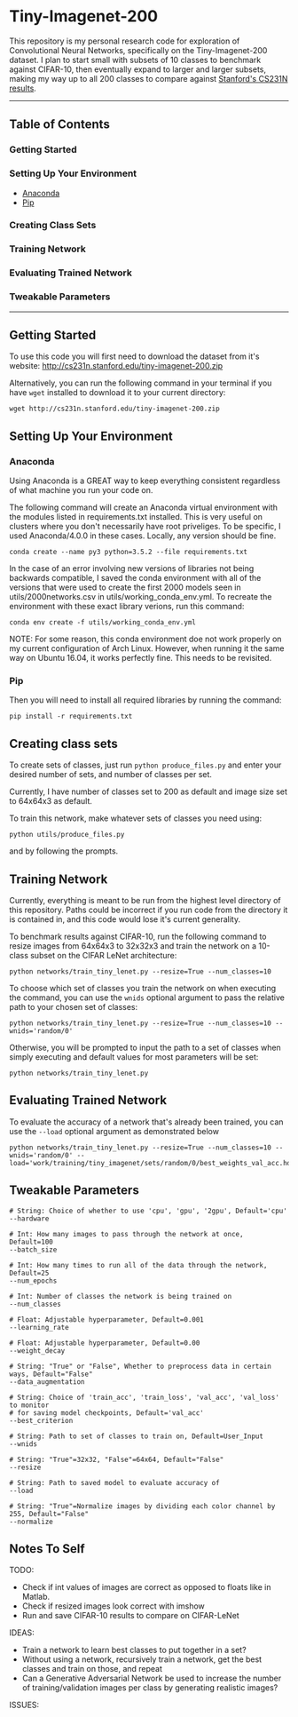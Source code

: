 # Tiny-Imagenet-200

This repository is my personal research code for exploration of Convolutional 
Neural Networks, specifically on the Tiny-Imagenet-200 dataset. I plan to start
small with subsets of 10 classes to benchmark against CIFAR-10, then
eventually expand to larger and larger subsets, making my way up to all
200 classes to compare against [Stanford's CS231N results](https://tiny-imagenet.herokuapp.com/).

---
## Table of Contents

### Getting Started

### Setting Up Your Environment
* [Anaconda](https://www.continuum.io/anaconda-overview)
* [Pip](https://pypi.python.org/pypi/pip)

### Creating Class Sets

### Training Network

### Evaluating Trained Network

### Tweakable Parameters
---

## Getting Started

To use this code you will first need to download the dataset from
it's website: http://cs231n.stanford.edu/tiny-imagenet-200.zip

Alternatively, you can run the following command in your terminal
if you have `wget` installed to download it to your current directory:

```
wget http://cs231n.stanford.edu/tiny-imagenet-200.zip
```

## Setting Up Your Environment

### Anaconda

Using Anaconda is a GREAT way to keep everything consistent
regardless of what machine you run your code on.

The following command will create an Anaconda virtual environment with the
modules listed in requirements.txt installed. This is very useful on clusters
where you don't necessarily have root priveliges. To be specific, I used
Anaconda/4.0.0 in these cases. Locally, any version should be fine.

```
conda create --name py3 python=3.5.2 --file requirements.txt
```

In the case of an error involving new versions of libraries not being
backwards compatible, I saved the conda environment with all of the 
versions that were used to create the first 2000 models seen in 
utils/2000networks.csv in utils/working\_conda\_env.yml. To recreate the 
environment with these exact library verions, run this command:

```
conda env create -f utils/working_conda_env.yml
```

NOTE: For some reason, this conda environment doe not work properly
on my current configuration of Arch Linux. However, when running it
the same way on Ubuntu 16.04, it works perfectly fine. This needs to be
revisited.

### Pip
Then you will need to install all required libraries by running the command:

```
pip install -r requirements.txt
```

## Creating class sets

To create sets of classes, just run `python produce_files.py` and enter
your desired number of sets, and number of classes per set.

Currently, I have number of classes set to 200 as default and image size
set to 64x64x3 as default.

To train this network, make whatever sets of classes you need using:

```
python utils/produce_files.py
```

and by following the prompts.

## Training Network

Currently, everything is meant to be run from the highest level directory
of this repository. Paths could be incorrect if you run code from the directory
it is contained in, and this code would lose it's current generality.

To benchmark results against CIFAR-10, run the following command to resize
images from 64x64x3 to 32x32x3 and train the network on a 10-class subset on the
CIFAR LeNet architecture:

```
python networks/train_tiny_lenet.py --resize=True --num_classes=10
```

To choose which set of classes you train the network on when executing the
command, you can use the `wnids` optional argument to pass the relative
path to your chosen set of classes:

```
python networks/train_tiny_lenet.py --resize=True --num_classes=10 --wnids='random/0'
```

Otherwise, you will be prompted to input the path to a set of classes
when simply executing and default values for most parameters will be set:

```
python networks/train_tiny_lenet.py
```

## Evaluating Trained Network

To evaluate the accuracy of a network that's already been trained, you can use 
the `--load` optional argument as demonstrated below

```
python networks/train_tiny_lenet.py --resize=True --num_classes=10 --wnids='random/0' --load='work/training/tiny_imagenet/sets/random/0/best_weights_val_acc.hdf5'
```

## Tweakable Parameters

```
# String: Choice of whether to use 'cpu', 'gpu', '2gpu', Default='cpu'
--hardware

# Int: How many images to pass through the network at once, Default=100
--batch_size

# Int: How many times to run all of the data through the network, Default=25
--num_epochs

# Int: Number of classes the network is being trained on
--num_classes

# Float: Adjustable hyperparameter, Default=0.001
--learning_rate

# Float: Adjustable hyperparameter, Default=0.00
--weight_decay

# String: "True" or "False", Whether to preprocess data in certain ways, Default="False"
--data_augmentation

# String: Choice of 'train_acc', 'train_loss', 'val_acc', 'val_loss' to monitor
# for saving model checkpoints, Default='val_acc'
--best_criterion

# String: Path to set of classes to train on, Default=User_Input
--wnids

# String: "True"=32x32, "False"=64x64, Default="False"
--resize

# String: Path to saved model to evaluate accuracy of
--load

# String: "True"=Normalize images by dividing each color channel by 255, Default="False"
--normalize
```

## Notes To Self

TODO:
* Check if int values of images are correct as opposed to floats like in Matlab.
* Check if resized images look correct with imshow
* Run and save CIFAR-10 results to compare on CIFAR-LeNet

IDEAS:
* Train a network to learn best classes to put together in a set?
* Without using a network, recursively train a network, get the best classes
and train on those, and repeat
* Can a Generative Adversarial Network be used to increase the number of 
training/validation images per class by generating realistic images?

ISSUES:
